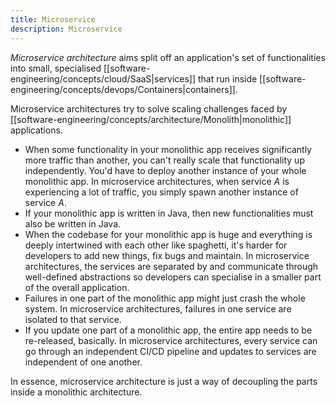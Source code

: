 ```yaml
---
title: Microservice
description: Microservice
---
```


*Microservice architecture* aims split off an application's set of functionalities into small, specialised [[software-engineering/concepts/cloud/SaaS|services]] that run inside [[software-engineering/concepts/devops/Containers|containers]].

Microservice architectures try to solve scaling challenges faced by [[software-engineering/concepts/architecture/Monolith|monolithic]] applications.
- When some functionality in your monolithic app receives significantly more traffic than another, you can't really scale that functionality up independently. You'd have to deploy another instance of your whole monolithic app. In microservice architectures, when service $A$ is experiencing a lot of traffic, you simply spawn another instance of service $A$.
- If your monolithic app is written in Java, then new functionalities must also be written in Java. 
- When the codebase for your monolithic app is huge and everything is deeply intertwined with each other like spaghetti, it's harder for developers to add new things, fix bugs and maintain. In microservice architectures, the services are separated by and communicate through well-defined abstractions so developers can specialise in a smaller part of the overall application.
- Failures in one part of the monolithic app might just crash the whole system. In microservice architectures, failures in one service are isolated to that service.
- If you update one part of a monolithic app, the entire app needs to be re-released, basically. In microservice architectures, every service can go through an independent CI/CD pipeline and updates to services are independent of one another.

In essence, microservice architecture is just a way of decoupling the parts inside a monolithic architecture.
